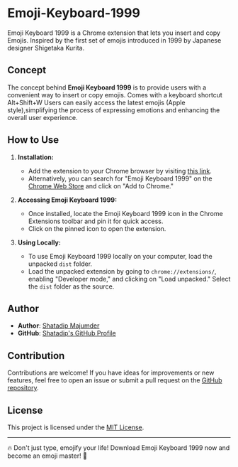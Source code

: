 # Emoji-Keyboard-1999
Emoji Keyboard 1999 is a Chrome extension that lets you insert and copy Emojis. Inspired by the first set of emojis introduced in 1999 by Japanese designer Shigetaka Kurita.

## Concept

The concept behind **Emoji Keyboard 1999** is to provide users with a convenient way to insert or copy emojis. Comes with a keyboard shortcut Alt+Shift+W Users can easily access the latest emojis (Apple style),simplifying the process of expressing emotions and enhancing the overall user experience.

## How to Use

1. **Installation:**
   - Add the extension to your Chrome browser by visiting [this link](https://chrome.google.com/webstore/detail/igaghopjhplffamlgcaenidboejilmca).
   - Alternatively, you can search for "Emoji Keyboard 1999" on the [Chrome Web Store](https://chromewebstore.google.com/) and click on "Add to Chrome."

2. **Accessing Emoji Keyboard 1999:**
   - Once installed, locate the Emoji Keyboard 1999 icon in the Chrome Extensions toolbar and pin it for quick access.
   - Click on the pinned icon to open the extension.

3. **Using Locally:**
   - To use Emoji Keyboard 1999 locally on your computer, load the unpacked `dist` folder.
   - Load the unpacked extension by going to `chrome://extensions/`, enabling "Developer mode," and clicking on "Load unpacked." Select the `dist` folder as the source.

## Author

- **Author**: [Shatadip Majumder](https://www.shatadip.com)
- **GitHub**: [Shatadip's GitHub Profile](https://github.com/shatadip)

## Contribution

Contributions are welcome! If you have ideas for improvements or new features, feel free to open an issue or submit a pull request on the [GitHub repository](https://github.com/shatadip/Emoji-Keyboard-1999.git).

## License

This project is licensed under the [MIT License](LICENSE).

---

🔥 Don't just type, emojify your life! Download Emoji Keyboard 1999 now and become an emoji master! 🚀